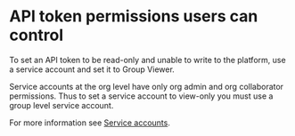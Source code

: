 # API token permissions users can control

To set an API token to be read-only and unable to write to the platform, use a service account and set it to Group Viewer.

Service accounts at the org level have only org admin and org collaborator permissions. Thus to set a service account to view-only you must use a group level service account.

For more information see [Service accounts](../../features/user-and-group-management/managing-groups-and-organizations/service-accounts.md).
